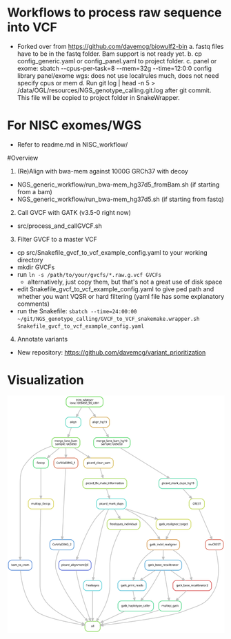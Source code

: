 # Workflows to process raw sequence into VCF
- Forked over from https://github.com/davemcg/biowulf2-bin
a. fastq files have to be in the fastq folder. Bam support is not ready yet.
b. cp config_generic.yaml or config_panel.yaml to project folder.
c. panel or exome: sbatch --cpus-per-task=8 --mem=32g --time=12:0:0 config library panel/exome
  wgs: does not use localrules much, does not need specify cpus or mem
d. Run git log | head -n 5 > /data/OGL/resources/NGS_genotype_calling.git.log after git commit. This file will be copied to project folder in SnakeWrapper.

# For NISC exomes/WGS
- Refer to readme.md in NISC_workflow/

#Overview
1. (Re)Align with bwa-mem against 1000G GRCh37 with decoy
- NGS_generic_workflow/run_bwa-mem_hg37d5_fromBam.sh (if starting from a bam)
- NGS_generic_workflow/run_bwa-mem_hg37d5.sh (if starting from fastq)
2. Call GVCF with GATK (v3.5-0 right now)
- src/process_and_callGVCF.sh
3. Filter GVCF to a master VCF
- cp src/Snakefile_gvcf_to_vcf_example_config.yaml to your working directory
- mkdir GVCFs
- run `ln -s /path/to/your/gvcfs/*.raw.g.vcf GVCFs`
  - alternatively, just copy them, but that's not a great use of disk space
- edit Snakefile_gvcf_to_vcf_example_config.yaml to give ped path and whether you want VQSR or hard filtering (yaml file has some explanatory comments)
- run the Snakefile: `sbatch --time=24:00:00 ~/git/NGS_genotype_calling/GVCF_to_VCF_snakemake.wrapper.sh Snakefile_gvcf_to_vcf_example_config.yaml`
4. Annotate variants
- New repository: https://github.com/davemcg/variant_prioritization

# Visualization
![](panel.genotype.calling.svg)

